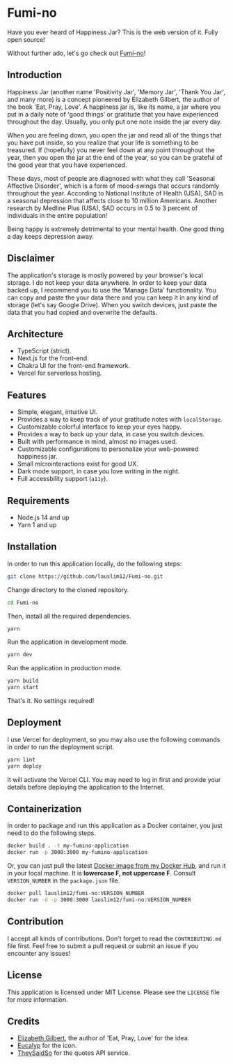 # Fumi-no

Have you ever heard of Happiness Jar? This is the web version of it. Fully open source!

Without further ado, let's go check out [Fumi-no](https://fumi-no.com)!

## Introduction

Happiness Jar (another name 'Positivity Jar', 'Memory Jar', 'Thank You Jar', and many more) is a concept pioneered by Elizabeth Gilbert, the author of the book 'Eat, Pray, Love'. A happiness jar is, like its name, a jar where you put in a daily note of 'good things' or gratitude that you have experienced throughout the day. Usually, you only put one note inside the jar every day.

When you are feeling down, you open the jar and read all of the things that you have put inside, so you realize that your life is something to be treasured. If (hopefully) you never feel down at any point throughout the year, then you open the jar at the end of the year, so you can be grateful of the good year that you have experienced.

These days, most of people are diagnosed with what they call 'Seasonal Affective Disorder', which is a form of mood-swings that occurs randomly throughout the year. According to National Institute of Health (USA), SAD is a seasonal depression that affects close to 10 million Americans. Another research by Medline Plus (USA), SAD occurs in 0.5 to 3 percent of individuals in the entire population!

Being happy is extremely detrimental to your mental health. One good thing a day keeps depression away.

## Disclaimer

The application's storage is mostly powered by your browser's local storage. I do not keep your data anywhere. In order to keep your data backed up, I recommend you to use the 'Manage Data' functionality. You can copy and paste the your data there and you can keep it in any kind of storage (let's say Google Drive). When you switch devices, just paste the data that you had copied and overwrite the defaults.

## Architecture

- TypeScript (strict).
- Next.js for the front-end.
- Chakra UI for the front-end framework.
- Vercel for serverless hosting.

## Features

- Simple, elegant, intuitive UI.
- Provides a way to keep track of your gratitude notes with `localStorage`.
- Customizable colorful interface to keep your eyes happy.
- Provides a way to back up your data, in case you switch devices.
- Built with performance in mind, almost no images used.
- Customizable configurations to personalize your web-powered happiness jar.
- Small microinteractions exist for good UX.
- Dark mode support, in case you love writing in the night.
- Full accessbility support (`a11y`).

## Requirements

- Node.js 14 and up
- Yarn 1 and up

## Installation

In order to run this application locally, do the following steps:

```bash
git clone https://github.com/lauslim12/Fumi-no.git
```

Change directory to the cloned repository.

```bash
cd Fumi-no
```

Then, install all the required dependencies.

```bash
yarn
```

Run the application in development mode.

```bash
yarn dev
```

Run the application in production mode.

```bash
yarn build
yarn start
```

That's it. No settings required!

## Deployment

I use Vercel for deployment, so you may also use the following commands in order to run the deployment script.

```bash
yarn lint
yarn deploy
```

It will activate the Vercel CLI. You may need to log in first and provide your details before deploying the application to the Internet.

## Containerization

In order to package and run this application as a Docker container, you just need to do the following steps.

```bash
docker build . -t my-fumino-application
docker run -p 3000:3000 my-fumino-application
```

Or, you can just pull the latest [Docker image from my Docker Hub](https://hub.docker.com/r/lauslim12/fumi-no), and run it in your local machine. It is **lowercase F, not uppercase F**. Consult `VERSION_NUMBER` in the `package.json` file.

```bash
docker pull lauslim12/fumi-no:VERSION_NUMBER
docker run -d -p 3000:3000 lauslim12/fumi-no:VERSION_NUMBER
```

## Contribution

I accept all kinds of contributions. Don't forget to read the `CONTRIBUTING.md` file first. Feel free to submit a pull request or submit an issue if you encounter any issues!

## License

This application is licensed under MIT License. Please see the `LICENSE` file for more information.

## Credits

- [Elizabeth Gilbert](https://en.wikipedia.org/wiki/Elizabeth_Gilbert), the author of 'Eat, Pray, Love' for the idea.
- [Eucalyp](https://creativemarket.com/eucalyp) for the icon.
- [TheySaidSo](https://quotes.rest/) for the quotes API service.
